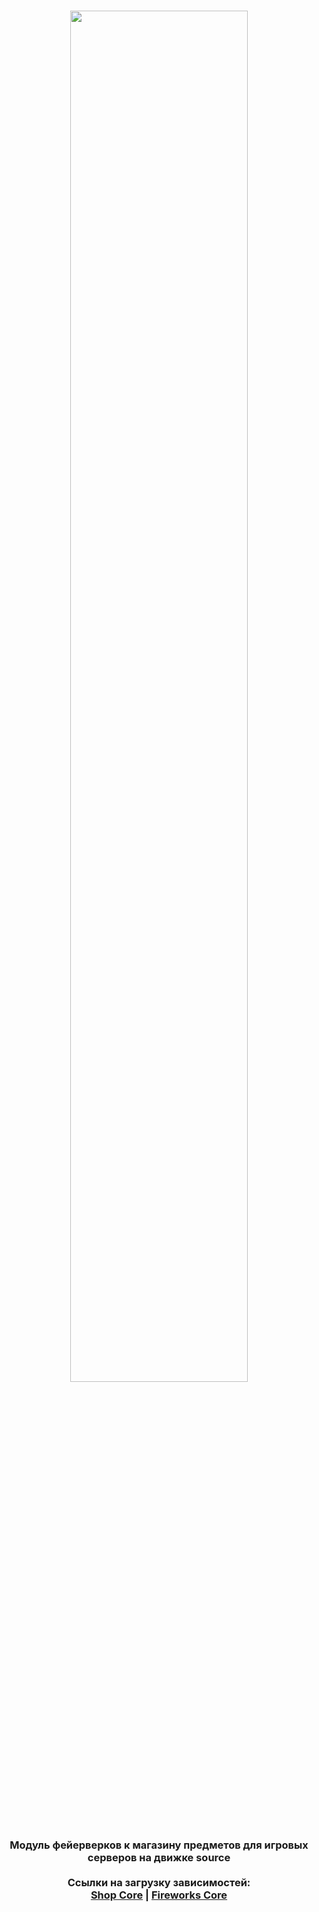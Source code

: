 <h3 align="center">
    <img src="https://i.imgur.com/Wkt6xlY.png" height="75%" width="75%"/>
    <br/>
    Модуль фейерверков к магазину предметов для игровых серверов на движке source
    <br/>
    <br/>
    Ссылки на загрузку зависимостей:
    <br/>
    <a href="https://github.com/R1KO/Shop-Core">Shop Core</a> | <a href="https://github.com/alextheregent/fireworks_core">Fireworks Core</a>
</h3>
